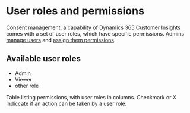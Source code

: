 # User roles and permissions

Consent management, a capability of Dynamics 365 Customer Insights comes with a set of user roles, which have specific permissions. Admins [manage users](manage-users.md) and [assign them permissions](manage-users.md#assign-permissions-to-a-user). 

## Available user roles

- Admin
- Viewer
- other role

Table listing permissions, with user roles in columns. Checkmark or X indiccate if an action can be taken by a user role.